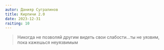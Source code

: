 ```yaml
---
autor: Данияр Сугралинов
title: Кирпичи 2.0
date: 2023-12-31
raiting: 10
---
```

> Никогда не позволяй другим видеть свои слабости...ты не уязвим, пока кажешься неуязвимым